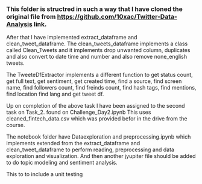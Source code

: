 ### This folder is structred in such a way that I have cloned the original file from https://github.com/10xac/Twitter-Data-Analysis link.
After that I have implemented extract_dataframe and clean_tweet_dataframe. 
The clean_tweets_dataframe implements a class called Clean_Tweets and it implements drop unwanted column, duplicates and also convert to date time and number and also remove none_english tweets.


The TweeteDfExtractor implements a different function to get status count, get full text, get sentiment, get created time, find a source, find screen name, find followers count, find freinds count, find hash tags, find mentions, find location find lang and get tweet df.

 Up on completion of the above task I have been assigned to the second task on Task_2. found on Challenge_Day2.ipynb
 This uses cleaned_fintech_data.csv which was provided befor in the drive from the course.

 The notebook folder have Dataexploration and preprocessing.ipynb which implements extended from the extract_dataframe and clean_tweet_dataframe to perform reading, preprocessing and data exploration and visualization. And then another jyupiter file should be added to do topic modeling and sentiment analysis. 


This to to include a unit testing



